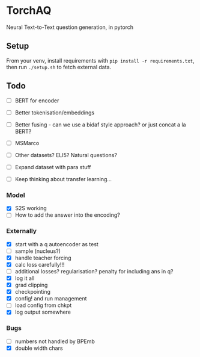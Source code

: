 # TorchAQ

Neural Text-to-Text question generation, in pytorch


## Setup

From your venv, install requirements with `pip install -r requirements.txt`, then run `./setup.sh` to fetch external data.

## Todo

  - [ ] BERT for encoder
  - [ ] Better tokenisation/embeddings
  - [ ] Better fusing - can we use a bidaf style approach? or just concat a la BERT?
  - [ ] MSMarco
  - [ ] Other datasets? ELI5? Natural questions?
  - [ ] Expand dataset with para stuff
  - [ ] Keep thinking about transfer learning...


### Model

  - [x] S2S working
  - [ ] How to add the answer into the encoding?

### Externally
  
  - [x]  start with a q autoencoder as test
  - [ ]  sample (nucleus?)
  - [x]  handle teacher forcing
  - [x]  calc loss carefully!!!
  - [ ]  additional losses? regularisation? penalty for including ans in q?
  - [x]  log it all
  - [x]  grad clipping
  - [x]  checkpointing
  - [x]  config! and run management
  - [ ] load config from chkpt
  - [x] log output somewhere

### Bugs

  - [ ] numbers not handled by BPEmb
  - [x] double width chars
